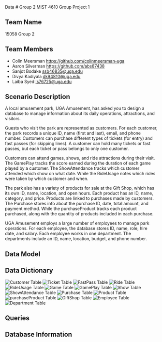 Data # Group 2 MIST 4610 Group Project 1

## Team Name
15058 Group 2 

## Team Members
- Colin Meersman https://github.com/colinmeersman-uga
- Aaron Silverman https://github.com/abs87438
- Sanjot Bodake ssb46835@uga.edu
- Divya	Kadiyala dk94810@uga.edu
- Laiba	Syed ls76725@uga.edu

## Scenario Description
A local amusement park, UGA Amusement, has asked you to design a database to manage information about its daily operations, attractions, and visitors. 

Guests who visit the park are represented as customers. For each customer, the park records a unique ID, name (first and last), email, and phone number. Customers can purchase different types of tickets (for entry) and fast passes (for skipping lines). A customer can hold many tickets or fast passes, but each ticket or pass belongs to only one customer.

Customers can attend games, shows, and ride attractions during their visit. The GamePlay tracks the score earned during the duration of each game played by a customer. The ShowAttendance tracks which customer attended which show on what date. While the RideUsage notes which rides were taken by which customer and when.

The park also has a variety of products for sale at the Gift Shop, which has its own ID, name, location, and open hours. Each product has an ID, name, category, and price. Products are linked to purchases made by customers. The Purchase stores info about the purchase ID, date, total amount, and payment method. While the purchaseProduct tracks each product purchased, along with the quantity of products included in each purchase.

UGA Amusement employs a large number of employees to manage park operations. For each employee, the database stores ID, name, role, hire date, and salary. Each employee works in one department. The departments include an ID, name, location, budget, and phone number.

## Data Model

## Data Dictionary
![Customer Table](CustomerTable.png)
![Ticket Table](TicketTable.png)
![FastPass Table](FastPassTable.png)
![Ride Table](RideTable.png) 
![RideUsage Table](RideUsageTable.png)
![Game Table](GameTable.png)
![GamePlay Table](GamePlayTable.png)
![Show Table](ShowTable.png)
![ShowAttendance Table](ShowAttendanceTable.png)
![Purchase Table](PurchaseTable.png)
![Product Table](ProductTable.png)
![purchaseProduct Table](PurchaseProductTable.png)
![GiftShop Table](GiftShopTable.png)
![Employee Table](EmployeeTable.png)
![Department Table](DepartmentTable.png)

## Queries

## Database Information

